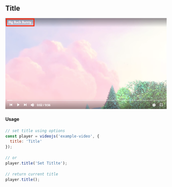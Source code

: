## Title

<img src="../screenshot/video-title.png">

#### Usage

```js
// set title using options
const player = videojs('example-video', {
  title: 'Title'
});

// or
player.title('Set Titlte');

// return current title
player.title();
```
